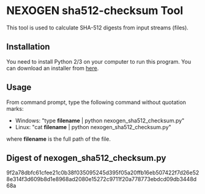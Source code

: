 # NEXOGEN sha512-checksum Tool

This tool is used to calculate SHA-512 digests from input streams (files).

## Installation

You need to install Python 2/3 on your computer to run this program.
You can download an installer from [here](https://www.python.org/downloads/).

## Usage

 From command prompt, type the following command without quotation marks:

* Windows: "type __filename__ | python nexogen_sha512_checksum.py"
* Linux:   "cat __filename__ | python nexogen_sha512_checksum.py"

where __filename__ is the full path of the file.

## Digest of nexogen_sha512_checksum.py

9f2a78dbfc61cfee21c0b38f035095245d395f05a20ffb16eb507422f7d26e528e314f3d609b8d1e8968ad2080e15272c9711f20a778773ebdcd09db3448d68a
